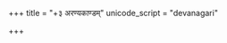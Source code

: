 +++
title = "+३ अरण्यकाण्डम्"
unicode_script = "devanagari"

+++

<div class="audioEmbed"  caption="AIR-वाचनम्" src="https://archive
.org/download/rAmcharitmAnas-AIR/EPI-241.mp3"></div>

